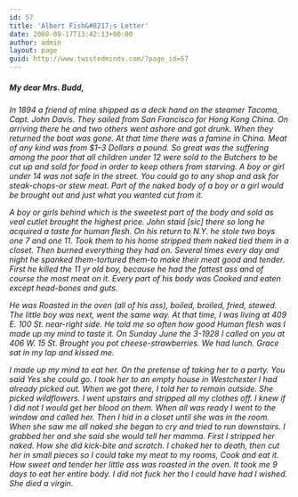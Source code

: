 ```yaml
---
id: 57
title: 'Albert Fish&#8217;s Letter'
date: 2008-09-17T13:42:13+00:00
author: admin
layout: page
guid: http://www.twistedminds.com/?page_id=57
---
```

<p class="dropcap-first">
  <em></p> 
  
  <h5>
    My dear Mrs. Budd,
  </h5>
  
  <p>
    In 1894 a friend of mine shipped as a deck hand on the steamer Tacoma, Capt. John Davis. They sailed from San Francisco for Hong Kong China. On arriving there he and two others went ashore and got drunk. When they returned the boat was gone. At that time there was a famine in China. Meat of any kind was from $1–3 Dollars a pound. So great was the suffering among the poor that all children under 12 were sold to the Butchers to be cut up and sold for food in order to keep others from starving. A boy or girl under 14 was not safe in the street. You could go to any shop and ask for steak-chops-or stew meat. Part of the naked body of a boy or a girl would be brought out and just what you wanted cut from it.
  </p>
  
  <p>
    A boy or girls behind which is the sweetest part of the body and sold as veal cutlet brought the highest price. John staid [sic] there so long he acquired a taste for human flesh. On his return to N.Y. he stole two boys one 7 and one 11. Took them to his home stripped them naked tied them in a closet. Then burned everything they had on. Several times every day and night he spanked them-tortured them-to make their meat good and tender. First he killed the 11 yr old boy, because he had the fattest ass and of course the most meat on it. Every part of his body was Cooked and eaten except head-bones and guts.
  </p>
  
  <p>
    He was Roasted in the oven (all of his ass), boiled, broiled, fried, stewed. The little boy was next, went the same way. At that time, I was living at 409 E. 100 St. near-right side. He told me so often how good Human flesh was I made up my mind to taste it. On Sunday June the 3-1928 I called on you at 406 W. 15 St. Brought you pot cheese-strawberries. We had lunch. Grace sat in my lap and kissed me.
  </p>
  
  <p>
    I made up my mind to eat her. On the pretense of taking her to a party. You said Yes she could go. I took her to an empty house in Westchester I had already picked out. When we got there, I told her to remain outside. She picked wildflowers. I went upstairs and stripped all my clothes off. I knew if I did not I would get her blood on them. When all was ready I went to the window and called her. Then I hid in a closet until she was in the room. When she saw me all naked she began to cry and tried to run downstairs. I grabbed her and she said she would tell her mamma. First I stripped her naked. How she did kick-bite and scratch. I choked her to death, then cut her in small pieces so I could take my meat to my rooms, Cook and eat it. How sweet and tender her little ass was roasted in the oven. It took me 9 days to eat her entire body. I did not fuck her tho I could have had I wished. She died a virgin.
  </p>
  
  <p>
    </em>
  </p>